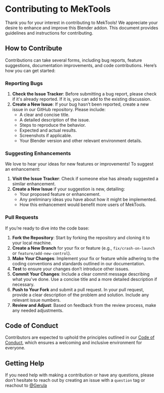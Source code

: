 # Contributing to MekTools

Thank you for your interest in contributing to MekTools! We appreciate your desire to enhance and improve this Blender addon. This document provides guidelines and instructions for contributing.

## How to Contribute

Contributions can take several forms, including bug reports, feature suggestions, documentation improvements, and code contributions. Here’s how you can get started:

### Reporting Bugs

1. **Check the Issue Tracker**: Before submitting a bug report, please check if it's already reported. If it is, you can add to the existing discussion.
2. **Create a New Issue**: If your bug hasn’t been reported, create a new issue in our GitHub repository. Please include:
   - A clear and concise title.
   - A detailed description of the issue.
   - Steps to reproduce the behavior.
   - Expected and actual results.
   - Screenshots if applicable.
   - Your Blender version and other relevant environment details.

### Suggesting Enhancements

We love to hear your ideas for new features or improvements! To suggest an enhancement:
1. **Visit the Issue Tracker**: Check if someone else has already suggested a similar enhancement.
2. **Create a New Issue** if your suggestion is new, detailing:
   - Your proposed feature or enhancement.
   - Any preliminary ideas you have about how it might be implemented.
   - How this enhancement would benefit more users of MekTools.

### Pull Requests

If you’re ready to dive into the code base:
1. **Fork the Repository**: Start by forking the repository and cloning it to your local machine.
2. **Create a New Branch** for your fix or feature (e.g., `fix/crash-on-launch` or `feature/add-new-control`).
3. **Make Your Changes**: Implement your fix or feature while adhering to the coding conventions and standards outlined in our documentation.
4. **Test** to ensure your changes don’t introduce other issues.
5. **Commit Your Changes**: Include a clear commit message describing what you've done. Use a concise title and a more detailed description if necessary.
6. **Push to Your Fork** and submit a pull request. In your pull request, provide a clear description of the problem and solution. Include any relevant issue numbers.
7. **Review and Adjust**: Based on feedback from the review process, make any needed adjustments.

## Code of Conduct

Contributors are expected to uphold the principles outlined in our [Code of Conduct](CODE_OF_CONDUCT.md), which ensures a welcoming and inclusive environment for everyone.

## Getting Help

If you need help with making a contribution or have any questions, please don’t hesitate to reach out by creating an issue with a `question` tag or reachout to [@Gerula](https://github.com/g3ru1a)

